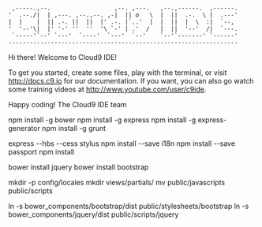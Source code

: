 
     ,-----.,--.                  ,--. ,---.   ,--.,------.  ,------.
    '  .--./|  | ,---. ,--.,--. ,-|  || o   \  |  ||  .-.  \ |  .---'
    |  |    |  || .-. ||  ||  |' .-. |`..'  |  |  ||  |  \  :|  `--, 
    '  '--'\|  |' '-' ''  ''  '\ `-' | .'  /   |  ||  '--'  /|  `---.
     `-----'`--' `---'  `----'  `---'  `--'    `--'`-------' `------'
    ----------------------------------------------------------------- 


Hi there! Welcome to Cloud9 IDE!

To get you started, create some files, play with the terminal,
or visit http://docs.c9.io for our documentation.
If you want, you can also go watch some training videos at
http://www.youtube.com/user/c9ide.

Happy coding!
The Cloud9 IDE team

npm install -g bower
npm install -g express
npm install -g express-generator
npm install -g grunt

express --hbs --cess stylus
npm install --save i18n
npm install --save passport
npm install

bower install jquery
bower install bootstrap

mkdir -p config/locales
mkdir views/partials/
mv public/javascripts public/scripts

ln -s bower_components/bootstrap/dist public/stylesheets/bootstrap
ln -s bower_components/jquery/dist public/scripts/jquery